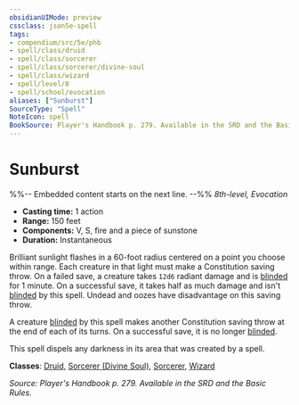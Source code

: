 ```yaml
---
obsidianUIMode: preview
cssclass: json5e-spell
tags:
- compendium/src/5e/phb
- spell/class/druid
- spell/class/sorcerer
- spell/class/sorcerer/divine-soul
- spell/class/wizard
- spell/level/8
- spell/school/evocation
aliases: ["Sunburst"]
SourceType: "Spell"
NoteIcon: spell
BookSource: Player's Handbook p. 279. Available in the SRD and the Basic Rules.
---
```

# Sunburst
%%-- Embedded content starts on the next line. --%%
*8th-level, Evocation*  

- **Casting time:** 1 action
- **Range:** 150 feet
- **Components:** V, S, fire and a piece of sunstone
- **Duration:** Instantaneous

Brilliant sunlight flashes in a 60-foot radius centered on a point you choose within range. Each creature in that light must make a Constitution saving throw. On a failed save, a creature takes `12d6` radiant damage and is [blinded](/2-Mechanics/CLI/rules/conditions.md#blinded) for 1 minute. On a successful save, it takes half as much damage and isn't [blinded](/2-Mechanics/CLI/rules/conditions.md#blinded) by this spell. Undead and oozes have disadvantage on this saving throw.

A creature [blinded](/2-Mechanics/CLI/rules/conditions.md#blinded) by this spell makes another Constitution saving throw at the end of each of its turns. On a successful save, it is no longer [blinded](/2-Mechanics/CLI/rules/conditions.md#blinded).

This spell dispels any darkness in its area that was created by a spell.

**Classes**: [Druid](/2-Mechanics/CLI/classes/druid.md), [Sorcerer (Divine Soul)](/2-Mechanics/CLI/classes/sorcerer-divine-soul-xge.md), [Sorcerer](/2-Mechanics/CLI/classes/sorcerer.md), [Wizard](/2-Mechanics/CLI/classes/wizard.md)

*Source: Player's Handbook p. 279. Available in the SRD and the Basic Rules.*